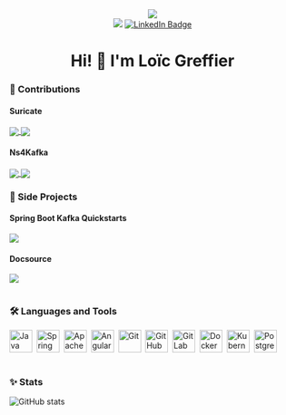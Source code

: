 <div align="center">
  <img src="https://user-images.githubusercontent.com/34104771/226453073-1c397c5e-56b0-4ff0-91b4-58b7ff20f0dd.gif"/>
  <div>
    <img src="https://komarev.com/ghpvc/?username=loicgreffier&style=flat-square&color=blue&style=for-the-badge" />
    <a href="https://www.linkedin.com/in/loicgreffier">
      <img src="https://img.shields.io/badge/LinkedIn-blue?style=for-the-badge&logo=linkedin&logoColor=white" alt="LinkedIn Badge"/>
    </a>
  </div>
  <h1 align="center"> Hi! 👋 I'm Loïc Greffier </h1>
</div>

### 🚀 Contributions

#### Suricate 
<a href="https://github.com/michelin/suricate">
  <img align="center" src="https://github-readme-stats.vercel.app/api/pin/?username=michelin&repo=suricate&show_owner=true&bg_color=30,1a2a6c,b21f1f,fdbb2d&title_color=fff&text_color=fff&icon_color=fff" />
</a>
<a href="https://github.com/michelin/suricate-widgets">
  <img align="center" src="https://github-readme-stats.vercel.app/api/pin/?username=michelin&repo=suricate-widgets&show_owner=true&bg_color=30,1a2a6c,b21f1f,fdbb2d&title_color=fff&text_color=fff&icon_color=fff" />
</a>

#### Ns4Kafka 
<a href="https://github.com/michelin/ns4kafka">
  <img align="center" src="https://github-readme-stats.vercel.app/api/pin/?username=michelin&repo=ns4kafka&show_owner=true&bg_color=30,16222a,3a6073&title_color=fff&text_color=fff&icon_color=fff" />
</a>
<a href="https://github.com/michelin/kafkactl">
  <img align="center" src="https://github-readme-stats.vercel.app/api/pin/?username=michelin&repo=kafkactl&show_owner=true&bg_color=30,16222a,3a6073&title_color=fff&text_color=fff&icon_color=fff" />
</a>

### 📖 Side Projects

#### Spring Boot Kafka Quickstarts
<a href="https://github.com/loicgreffier/spring-boot-kafka-quickstarts">
  <img align="center" src="https://github-readme-stats.vercel.app/api/pin/?username=loicgreffier&repo=spring-boot-kafka-quickstarts&bg_color=30,134e5e,71b280&title_color=fff&text_color=fff&icon_color=fff" />
</a>



#### Docsource
<a href="https://github.com/loicgreffier/docsource">
  <img align="center" src="https://github-readme-stats.vercel.app/api/pin/?username=loicgreffier&repo=docsource&bg_color=30,00b4db,0083b0&title_color=fff&text_color=fff&icon_color=fff" />
</a>

<h1></h1>

### 🛠️ Languages and Tools

<img src="https://cdn.jsdelivr.net/gh/devicons/devicon/icons/java/java-original.svg" title="Java" alt="Java" width="40" height="40"/>&nbsp;
<img src="https://cdn.jsdelivr.net/gh/devicons/devicon/icons/spring/spring-original.svg" title="Spring Boot" alt="Spring Boot" width="40" height="40"/>&nbsp;
<img src="https://cdn.jsdelivr.net/gh/devicons/devicon/icons/apachekafka/apachekafka-original.svg" title="Apache Kafka" alt="Apache Kafka" width="40" height="40"/>&nbsp;
<img src="https://cdn.jsdelivr.net/gh/devicons/devicon/icons/angularjs/angularjs-original.svg" title="Angular" alt="Angular" width="40" height="40"/>&nbsp;
<img src="https://cdn.jsdelivr.net/gh/devicons/devicon/icons/git/git-original.svg" title="Git" alt="Git" width="40" height="40"/>&nbsp;
<img src="https://cdn.jsdelivr.net/gh/devicons/devicon/icons/github/github-original.svg" title="GitHub" alt="GitHub" width="40" height="40"/>&nbsp;
<img src="https://cdn.jsdelivr.net/gh/devicons/devicon/icons/gitlab/gitlab-original.svg" title="GitLab" alt="GitLab" width="40" height="40"/>&nbsp;
<img src="https://cdn.jsdelivr.net/gh/devicons/devicon/icons/docker/docker-original.svg" title="Docker" alt="Docker" width="40" height="40"/>&nbsp;
<img src="https://cdn.jsdelivr.net/gh/devicons/devicon/icons/kubernetes/kubernetes-plain.svg" title="Kubernetes" alt="Kubernetes" width="40" height="40"/>&nbsp;
<img src="https://cdn.jsdelivr.net/gh/devicons/devicon/icons/postgresql/postgresql-original.svg" title="PostgreSQL" alt="PostgreSQL" width="40" height="40"/>&nbsp;

<h1></h1>

### ✨ Stats

![GitHub stats](https://github-readme-stats.vercel.app/api?username=loicgreffier&show_icons=true&rank_icon=github&custom_title=GitHub%20Stats&bg_color=30,0f0c29,302b63,24243e&title_color=fff&text_color=fff&icon_color=fff)
